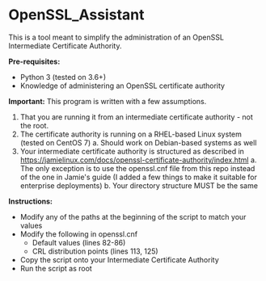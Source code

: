 # OpenSSL_Assistant
This is a tool meant to simplify the administration of an OpenSSL Intermediate Certificate Authority.

**Pre-requisites:**
- Python 3 (tested on 3.6+)
- Knowledge of administering an OpenSSL certificate authority

**Important:**
This program is written with a few assumptions.
   1. That you are running it from an intermediate certificate authority - not the root.
   2. The certificate authority is running on a RHEL-based Linux system (tested on CentOS 7)
      a. Should work on Debian-based systems as well
   3. Your intermediate certificate authority is structured as described in https://jamielinux.com/docs/openssl-certificate-authority/index.html
      a. The only exception is to use the openssl.cnf file from this repo instead of the one in Jamie's guide (I added a few things to make it suitable for enterprise deployments)
      b. Your directory structure MUST be the same

**Instructions:**
- Modify any of the paths at the beginning of the script to match your values
- Modify the following in openssl.cnf
   - Default values (lines 82-86)
   - CRL distribution points (lines 113, 125)
- Copy the script onto your Intermediate Certificate Authority
- Run the script as root
